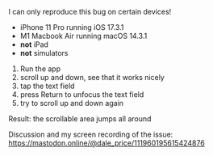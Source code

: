 I can only reproduce this bug on certain devices!
- iPhone 11 Pro running iOS 17.3.1
- M1 Macbook Air running macOS 14.3.1
- __not__ iPad
- __not__ simulators

1. Run the app
2. scroll up and down, see that it works nicely
3. tap the text field
4. press Return to unfocus the text field
5. try to scroll up and down again

Result: the scrollable area jumps all around

Discussion and my screen recording of the issue: https://mastodon.online/@dale_price/111960195615424876
